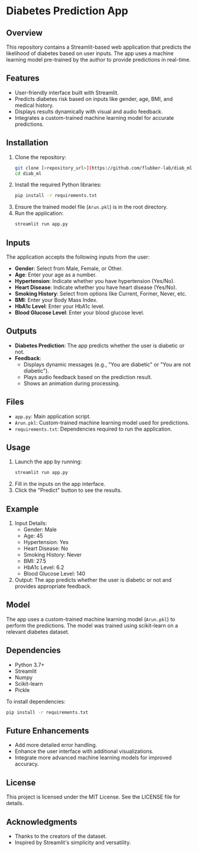 # Diabetes Prediction App

## Overview
This repository contains a Streamlit-based web application that predicts the likelihood of diabetes based on user inputs. The app uses a machine learning model pre-trained by the author to provide predictions in real-time.

## Features
- User-friendly interface built with Streamlit.
- Predicts diabetes risk based on inputs like gender, age, BMI, and medical history.
- Displays results dynamically with visual and audio feedback.
- Integrates a custom-trained machine learning model for accurate predictions.

## Installation

1. Clone the repository:
   ```bash
   git clone [<repository_url>](https://github.com/flubber-lab/diab_ml.git)
   cd diab_ml
   ```
2. Install the required Python libraries:
   ```bash
   pip install -r requirements.txt
   ```
3. Ensure the trained model file (`Arun.pkl`) is in the root directory.
4. Run the application:
   ```bash
   streamlit run app.py
   ```

## Inputs
The application accepts the following inputs from the user:

- **Gender**: Select from Male, Female, or Other.
- **Age**: Enter your age as a number.
- **Hypertension**: Indicate whether you have hypertension (Yes/No).
- **Heart Disease**: Indicate whether you have heart disease (Yes/No).
- **Smoking History**: Select from options like Current, Former, Never, etc.
- **BMI**: Enter your Body Mass Index.
- **HbA1c Level**: Enter your HbA1c level.
- **Blood Glucose Level**: Enter your blood glucose level.

## Outputs
- **Diabetes Prediction**: The app predicts whether the user is diabetic or not.
- **Feedback**:
  - Displays dynamic messages (e.g., "You are diabetic" or "You are not diabetic").
  - Plays audio feedback based on the prediction result.
  - Shows an animation during processing.

## Files
- `app.py`: Main application script.
- `Arun.pkl`: Custom-trained machine learning model used for predictions.
- `requirements.txt`: Dependencies required to run the application.

## Usage
1. Launch the app by running:
   ```bash
   streamlit run app.py
   ```
2. Fill in the inputs on the app interface.
3. Click the "Predict" button to see the results.

## Example
1. Input Details:
   - Gender: Male
   - Age: 45
   - Hypertension: Yes
   - Heart Disease: No
   - Smoking History: Never
   - BMI: 27.5
   - HbA1c Level: 6.2
   - Blood Glucose Level: 140
2. Output: The app predicts whether the user is diabetic or not and provides appropriate feedback.

## Model
The app uses a custom-trained machine learning model (`Arun.pkl`) to perform the predictions. The model was trained using scikit-learn on a relevant diabetes dataset.

## Dependencies
- Python 3.7+
- Streamlit
- Numpy
- Scikit-learn
- Pickle

To install dependencies:
```bash
pip install -r requirements.txt
```

## Future Enhancements
- Add more detailed error handling.
- Enhance the user interface with additional visualizations.
- Integrate more advanced machine learning models for improved accuracy.

## License
This project is licensed under the MIT License. See the LICENSE file for details.

## Acknowledgments
- Thanks to the creators of the dataset.
- Inspired by Streamlit's simplicity and versatility.

